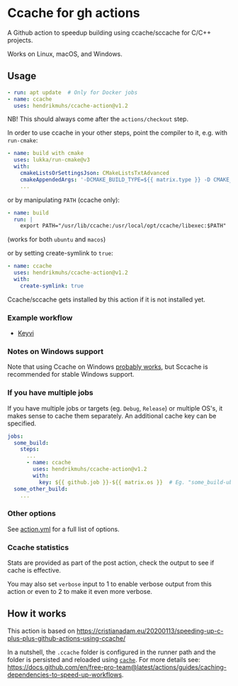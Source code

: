 # Ccache for gh actions

A Github action to speedup building using ccache/sccache for C/C++ projects.

Works on Linux, macOS, and Windows.

## Usage

```yaml
- run: apt update  # Only for Docker jobs
- name: ccache
  uses: hendrikmuhs/ccache-action@v1.2
```

NB! This should always come after the `actions/checkout` step.

In order to use ccache in your other steps, point the compiler to it, e.g. with `run-cmake`:

```yaml
- name: build with cmake
  uses: lukka/run-cmake@v3
  with:
    cmakeListsOrSettingsJson: CMakeListsTxtAdvanced
    cmakeAppendedArgs: '-DCMAKE_BUILD_TYPE=${{ matrix.type }} -D CMAKE_C_COMPILER_LAUNCHER=ccache -D CMAKE_CXX_COMPILER_LAUNCHER=ccache'
    ...
```

or by manipulating `PATH` (ccache only):

```yaml
- name: build
  run: |
    export PATH="/usr/lib/ccache:/usr/local/opt/ccache/libexec:$PATH"
```

(works for both `ubuntu` and `macos`)

or by setting create-symlink to `true`:

```yaml
- name: ccache
  uses: hendrikmuhs/ccache-action@v1.2
  with:
    create-symlink: true
```


Ccache/sccache gets installed by this action if it is not installed yet.

### Example workflow

 - [Keyvi](https://github.com/KeyviDev/keyvi/blob/master/.github/workflows/keyvi.yml)


### Notes on Windows support

Note that using Ccache on Windows [probably works](https://ccache.dev/platform-compiler-language-support.html), but 
Sccache is recommended for stable Windows support.

### If you have multiple jobs

If you have multiple jobs or targets (eg. `Debug`, `Release`) or multiple OS's, it makes sense to cache them
separately. An additional cache key can be specified.

```yaml
jobs:
  some_build:
    steps:
      ...
      - name: ccache
        uses: hendrikmuhs/ccache-action@v1.2
        with:
          key: ${{ github.job }}-${{ matrix.os }}  # Eg. "some_build-ubuntu-latest"
  some_other_build:
    ...
```

### Other options

See [action.yml](./action.yml) for a full list of options.

### Ccache statistics

Stats are provided as part of the post action, check the output to see if cache is effective.

You may also set `verbose` input to 1 to enable verbose output from this action or even to 2
to make it even more verbose.

## How it works

This action is based on https://cristianadam.eu/20200113/speeding-up-c-plus-plus-github-actions-using-ccache/

In a nutshell, the `.ccache` folder is configured in the runner path and the folder is persisted and reloaded using [`cache`](https://github.com/actions/toolkit/tree/main/packages/cache).
For more details see: https://docs.github.com/en/free-pro-team@latest/actions/guides/caching-dependencies-to-speed-up-workflows.
